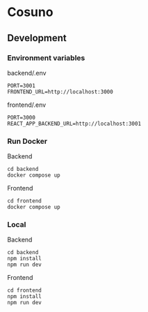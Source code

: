 # Cosuno

## Development

### Environment variables

backend/.env 
```
PORT=3001
FRONTEND_URL=http://localhost:3000
```

frontend/.env 
```
PORT=3000
REACT_APP_BACKEND_URL=http://localhost:3001
```

### Run Docker

Backend
```
cd backend
docker compose up
```

Frontend
```
cd frontend
docker compose up
```

### Local

Backend
```
cd backend
npm install
npm run dev
```

Frontend
```
cd frontend
npm install
npm run dev
```
